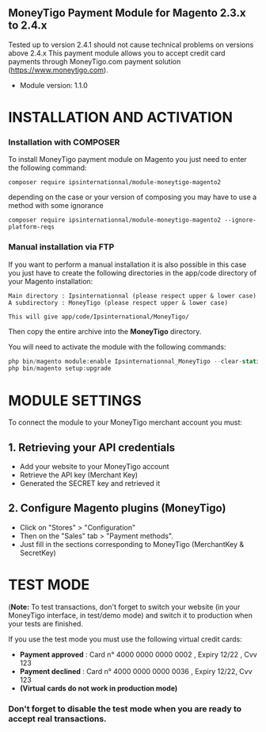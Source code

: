 ## MoneyTigo Payment Module for Magento 2.3.x to 2.4.x 

Tested up to version 2.4.1 should not cause technical problems on versions above 2.4.x
This payment module allows you to accept credit card payments through MoneyTigo.com payment solution (https://www.moneytigo.com).


* Module version: 1.1.0

INSTALLATION AND ACTIVATION
===========================

### Installation with COMPOSER
To install MoneyTigo payment module on Magento you just need to enter the following command: 

```shell
composer require ipsinternationnal/module-moneytigo-magento2
```

depending on the case or your version of composing you may have to use a method with some ignorance

```
composer require ipsinternationnal/module-moneytigo-magento2 --ignore-platform-reqs
```
### Manual installation via FTP
If you want to perform a manual installation it is also possible in this case you just have to create the following directories in the app/code directory of your Magento installation: 
```
Main directory : Ipsinternationnal (please respect upper & lower case)
A subdirectory : MoneyTigo (please respect upper & lower case)

This will give app/code/Ipsinternational/MoneyTigo/
```
Then copy the entire archive into the **MoneyTigo** directory.

You will need to activate the module with the following commands: 
```php
php bin/magento module:enable Ipsinternationnal_MoneyTigo --clear-static-content
php bin/magento setup:upgrade
```

MODULE SETTINGS
===============
To connect the module to your MoneyTigo merchant account you must:

## 1. Retrieving your API credentials
  * Add your website to your MoneyTigo account
  * Retrieve the API key (Merchant Key)
  * Generated the SECRET key and retrieved it
## 2. Configure Magento plugins (MoneyTigo)
  * Click on "Stores" > "Configuration"
  * Then on the "Sales" tab > "Payment methods".
  * Just fill in the sections corresponding to MoneyTigo (MerchantKey & SecretKey)

TEST MODE
==========

(**Note:** To test transactions, don't forget to switch your website (in your MoneyTigo interface, in test/demo mode) and switch it to production when your tests are finished.

If you use the test mode you must use the following virtual credit cards:
* **Payment approved** : Card n° 4000 0000 0000 0002 , Expiry 12/22 , Cvv 123
* **Payment declined** : Card n° 4000 0000 0000 0036 , Expiry 12/22, Cvv 123
* **(Virtual cards do not work in production mode)**

### Don't forget to disable the test mode when you are ready to accept real transactions. 

